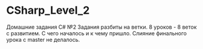 # CSharp_Level_2
Домашние задания C# №2
Задания разбиты на ветки.
8 уроков - 8 веток с развитием. С чего началось и к чему пришло.
Слияние финального урока с master не делалось.

